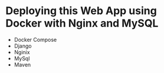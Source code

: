 
# Deploying this Web App using Docker with Nginx and MySQL

- Docker Compose
- Django
- Nginix
- MySql
- Maven

